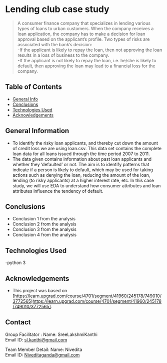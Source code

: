 # Lending club case study
> A consumer finance company that specializes in lending various types of loans to urban customers. When the company receives a loan application, the company has to make a decision for loan approval based on the applicant’s profile. Two types of risks are associated with the bank’s decision:\
-If the applicant is likely to repay the loan, then not approving the loan results in a loss of business to the company.\
-If the applicant is not likely to repay the loan, i.e. he/she is likely to default, then approving the loan may lead to a financial loss for the company.


## Table of Contents
* [General Info](#general-information)
* [Conclusions](#conclusions)
* [Technologies Used](#technologies-used)
* [Acknowledgements](#acknowledgements)

<!-- You can include any other section that is pertinent to your problem -->

## General Information
- To identify the risky loan applicants, and thereby cut down the amount of credit loss we are using loan.csv. This data set contains the complete loan data for all loans issued through the time period 2007 to 2011.
- The data given contains information about past loan applicants and whether they ‘defaulted’ or not. The aim is to identify patterns that indicate if a person is likely to default, which may be used for taking actions such as denying the loan, reducing the amount of the loan, lending (to risky applicants) at a higher interest rate, etc.
In this case study, we will use EDA to understand how consumer attributes and loan attributes influence the tendency of default.


<!-- You don't have to answer all the questions - just the ones relevant to your project. -->

## Conclusions
- Conclusion 1 from the analysis
- Conclusion 2 from the analysis
- Conclusion 3 from the analysis
- Conclusion 4 from the analysis

<!-- You don't have to answer all the questions - just the ones relevant to your project. -->


## Technologies Used
-python 3
## Acknowledgements
- This project was based on [https://learn.upgrad.com/course/4701/segment/41960/245178/749010/3772565)https://learn.upgrad.com/course/4701/segment/41960/245178/749010/3772565].


## Contact
Group Facilitator : Name: SreeLakshmiKanthi  
                           Email ID: sl.kanthi@gmail.com                                         
                           
Team Member Detail: Name: Nivedita  
                                Email ID: Niveditaganda@gmail.com                                
